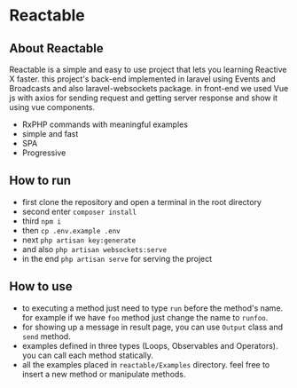 # Reactable

## About Reactable

Reactable is a simple and easy to use project that lets you learning Reactive X faster.
this project's back-end implemented in laravel using Events and Broadcasts and also laravel-websockets package.
in front-end we used Vue js with axios for sending request and getting server response and show it using vue components.

- RxPHP commands with meaningful examples
- simple and fast
- SPA
- Progressive

## How to run
- first clone the repository and open a terminal in the root directory
- second enter ```composer install```
- third ```npm i```
- then ```cp .env.example .env```
- next ```php artisan key:generate```
- and also ```php artisan websockets:serve```
- in the end  ```php artisan serve``` for serving the project

## How to use
- to executing a method just need to type `run` before the method's name. for example if we have `foo` method
just change the name to `runfoo`.
- for showing up a message in result page, you can use `Output` class and `send` method.
- examples defined in three types (Loops, Observables and Operators). you can call each method statically.
- all the examples placed in `reactable/Examples` directory. feel free to insert a new method or manipulate methods.
